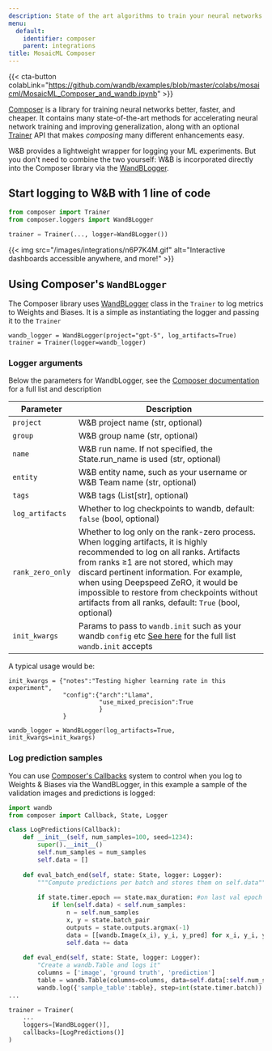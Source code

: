 ```yaml
---
description: State of the art algorithms to train your neural networks
menu:
  default:
    identifier: composer
    parent: integrations
title: MosaicML Composer
---
```

{{< cta-button colabLink="https://github.com/wandb/examples/blob/master/colabs/mosaicml/MosaicML_Composer_and_wandb.ipynb" >}}

[Composer](https://github.com/mosaicml/composer) is a library for training neural networks better, faster, and cheaper. It contains many state-of-the-art methods for accelerating neural network training and improving generalization, along with an optional [Trainer](https://docs.mosaicml.com/projects/composer/en/stable/trainer/using_the_trainer.html) API that makes _composing_ many different enhancements easy.

W&B provides a lightweight wrapper for logging your ML experiments. But you don't need to combine the two yourself: W&B is incorporated directly into the Composer library via the [WandBLogger](https://docs.mosaicml.com/projects/composer/en/stable/trainer/file_uploading.html#weights-biases-artifacts).

## Start logging to W&B with 1 line of code

```python
from composer import Trainer
from composer.loggers import WandBLogger
﻿
trainer = Trainer(..., logger=WandBLogger())
```

{{< img src="/images/integrations/n6P7K4M.gif" alt="Interactive dashboards accessible anywhere, and more!" >}}

## Using Composer's `WandBLogger`

The Composer library uses [WandBLogger](https://docs.mosaicml.com/projects/composer/en/stable/trainer/file_uploading.html#weights-biases-artifacts) class in the `Trainer` to log metrics to Weights and Biases. It is a simple as instantiating the logger and passing it to the `Trainer`

```
wandb_logger = WandBLogger(project="gpt-5", log_artifacts=True)
trainer = Trainer(logger=wandb_logger)
```

### Logger arguments

Below the parameters for WandbLogger, see the [Composer documentation](https://docs.mosaicml.com/projects/composer/en/stable/api_reference/generated/composer.loggers.WandBLogger.html) for a full list and description

| Parameter                       | Description                                                                                                                                                                                                                                                                                                                                                              |
| ------------------------------- | ------------------------------------------------------------------------------------------------------------------------------------------------------------------------------------------------------------------------------------------------------------------------------------------------------------------------------------------------------------------------ |
| `project`                 | W&B project name (str, optional)
| `group`                   | W&B group name (str, optional)
| `name`                   |  W&B run name. If not specified, the State.run_name is used (str, optional)
| `entity`                   | W&B entity name, such as your username or W&B Team name (str, optional)
| `tags`                   | W&B tags (List[str], optional)
| `log_artifacts`                 | Whether to log checkpoints to wandb, default: `false` (bool, optional)|
| `rank_zero_only`         | Whether to log only on the rank-zero process. When logging artifacts, it is highly recommended to log on all ranks. Artifacts from ranks ≥1 are not stored, which may discard pertinent information. For example, when using Deepspeed ZeRO, it would be impossible to restore from checkpoints without artifacts from all ranks, default: `True` (bool, optional)
| `init_kwargs`                   | Params to pass to `wandb.init` such as your wandb `config` etc [See here](/ref/python/init) for the full list `wandb.init` accepts                                                                                                                                                                                   


A typical usage would be:

```
init_kwargs = {"notes":"Testing higher learning rate in this experiment", 
               "config":{"arch":"Llama",
                         "use_mixed_precision":True
                         }
               }

wandb_logger = WandBLogger(log_artifacts=True, init_kwargs=init_kwargs)
```

### Log prediction samples

You can use [Composer's Callbacks](https://docs.mosaicml.com/projects/composer/en/stable/trainer/callbacks.html) system to control when you log to Weights & Biases via the WandBLogger, in this example a sample of the validation images and predictions is logged:

```python
import wandb
from composer import Callback, State, Logger

class LogPredictions(Callback):
    def __init__(self, num_samples=100, seed=1234):
        super().__init__()
        self.num_samples = num_samples
        self.data = []
        
    def eval_batch_end(self, state: State, logger: Logger):
        """Compute predictions per batch and stores them on self.data"""
        
        if state.timer.epoch == state.max_duration: #on last val epoch
            if len(self.data) < self.num_samples:
                n = self.num_samples
                x, y = state.batch_pair
                outputs = state.outputs.argmax(-1)
                data = [[wandb.Image(x_i), y_i, y_pred] for x_i, y_i, y_pred in list(zip(x[:n], y[:n], outputs[:n]))]
                self.data += data
            
    def eval_end(self, state: State, logger: Logger):
        "Create a wandb.Table and logs it"
        columns = ['image', 'ground truth', 'prediction']
        table = wandb.Table(columns=columns, data=self.data[:self.num_samples])
        wandb.log({'sample_table':table}, step=int(state.timer.batch))         
...

trainer = Trainer(
    ...
    loggers=[WandBLogger()],
    callbacks=[LogPredictions()]
)
```